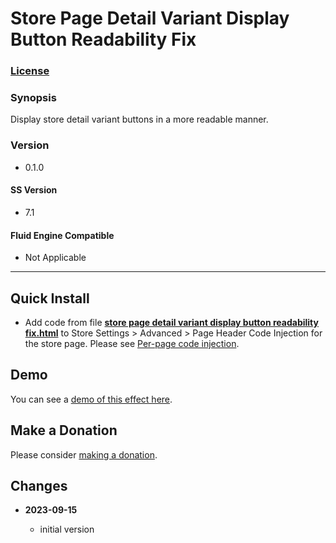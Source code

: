 # Store Page Detail Variant Display Button Readability Fix

### [License][1]

### Synopsis

Display store detail variant buttons in a more readable manner.

### Version

  * 0.1.0

#### SS Version

  * 7.1

#### Fluid Engine Compatible

  * Not Applicable

---

## Quick Install

* Add code from file **[store page detail variant display button readability
  fix.html][2]** to Store Settings > Advanced > Page Header Code Injection
  for the store page. Please see [Per-page code injection][3].

## Demo

You can see a [demo of this effect here][4].

## Make a Donation

Please consider [making a donation][5].

## Changes

<!-- * **2023-08-27**

  * add support for all Gallery Types
  * bumped version to 0.2.0
  -->
* **2023-09-15**

  * initial version

[1]: https://github.com/tomsWebConsulting/twcsl/blob/main/LICENSE.txt#L1
[2]: store%20page%20detail%20variant%20display%20button%20readability%20fix.html#L1
[3]: https://support.squarespace.com/hc/en-us/articles/205815908-Using-code-injection#toc-per-page-code-injection
[4]: https://toms-web-consulting-demos.squarespace.com/store-page-detail-variant-display-button-readability-fix/p/spring-pickle-mix?password=twcdemos
[5]: https://github.com/tomsWebConsulting/twcsl#make-a-donation
